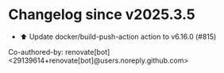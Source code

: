 # Changelog since v2025.3.5
- ⬆️ Update docker/build-push-action action to v6.16.0 (#815)

Co-authored-by: renovate[bot] <29139614+renovate[bot]@users.noreply.github.com> 
